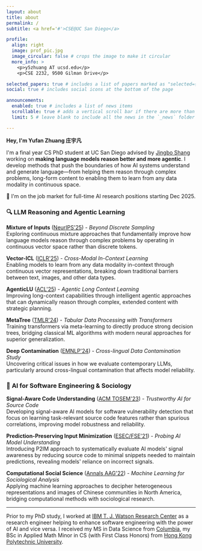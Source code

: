 ```yaml
---
layout: about
title: about
permalink: /
subtitle: <a href='#'>CSE@UC San Diego</a>

profile:
  align: right
  image: prof_pic.jpg
  image_circular: false # crops the image to make it circular
  more_info: >
    <p>y5zhuang AT ucsd.edu</p>
    <p>CSE 2232, 9500 Gilman Drive</p>

selected_papers: true # includes a list of papers marked as "selected={true}"
social: true # includes social icons at the bottom of the page

announcements:
  enabled: true # includes a list of news items
  scrollable: true # adds a vertical scroll bar if there are more than 3 news items
  limit: 5 # leave blank to include all the news in the `_news` folder

---
```

**Hey, I'm Yufan Zhuang 庄宇凡**

I'm a final year CS PhD student at UC San Diego advised by [Jingbo Shang](https://shangjingbo1226.github.io/) working on **making language models reason better and more agentic**. I develop methods that push the boundaries of how AI systems understand and generate language—from helping them reason through complex problems, long-form content to enabling them to learn from any data modality in continuous space.

👋 I'm on the job market for full-time AI research positions starting Dec 2025.

### 🔍 **LLM Reasoning and Agentic Learning**
**Mixture of Inputs** ([NeurIPS'25](https://arxiv.org/abs/2505.14827)) - *Beyond Discrete Sampling*  
Exploring continuous mixture approaches that fundamentally improve how language models reason through complex problems by operating in continuous vector space rather than discrete tokens.

**Vector-ICL** ([ICLR'25](https://arxiv.org/abs/2410.05629)) - *Cross-Modal In-Context Learning*  
Enabling models to learn from any data modality in-context through continuous vector representations, breaking down traditional barriers between text, images, and other data types.

**AgenticLU** ([ACL'25](https://arxiv.org/abs/2502.15920)) - *Agentic Long Context Learning*  
Improving long-context capabilities through intelligent agentic approaches that can dynamically reason through complex, extended content with strategic planning.

**MetaTree** ([TMLR'24](https://arxiv.org/abs/2402.03774)) - *Tabular Data Processing with Transformers*  
Training transformers via meta-learning to directly produce strong decision trees, bridging classical ML algorithms with modern neural approaches for superior generalization.

**Deep Contamination** ([EMNLP'24](https://arxiv.org/abs/2406.13236)) - *Cross-lingual Data Contamination Study*  
Uncovering critical issues in how we evaluate contemporary LLMs, particularly around cross-lingual contamination that affects model reliability.

### 🔬 **AI for Software Engineering & Sociology**
**Signal-Aware Code Understanding** ([ACM TOSEM'23](https://dl.acm.org/doi/10.1145/3597202)) - *Trustworthy AI for Source Code*  
Developing signal-aware AI models for software vulnerability detection that focus on learning task-relevant source code features rather than spurious correlations, improving model robustness and reliability.

**Prediction-Preserving Input Minimization** ([ESEC/FSE'21](https://2021.esec-fse.org/details/fse-2021-papers/14/Probing-Model-Signal-Awareness-via-Prediction-Preserving-Input-Minimization)) - *Probing AI Model Understanding*  
Introducing P2IM approach to systematically evaluate AI models' signal awareness by reducing source code to minimal snippets needed to maintain predictions, revealing models' reliance on incorrect signals.

**Computational Social Science** ([Annals AAG'22](https://www.tandfonline.com/doi/abs/10.1080/24694452.2022.2042180)) - *Machine Learning for Sociological Analysis*  
Applying machine learning approaches to decipher heterogeneous representations and images of Chinese communities in North America, bridging computational methods with sociological research.

---

Prior to my PhD study, I worked at [IBM T. J. Watson Research Center](https://research.ibm.com/labs/yorktown-heights) as a research engineer helping to enhance software engineering with the power of AI and vice versa. I received my MS in Data Science from [Columbia](https://datascience.columbia.edu/), my BSc in Applied Math Minor in CS (with First Class Honors) from [Hong Kong Polytechnic University](https://www.polyu.edu.hk/ama/).
